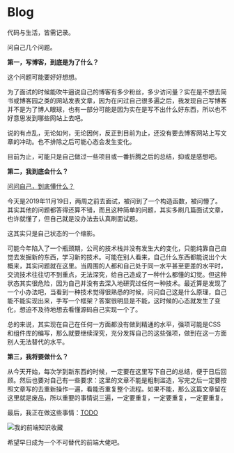# Blog
代码与生活，皆需记录。

问自己几个问题。

**第一，写博客，到底是为了什么？**

这个问题可能要好好想想。

为了面试的时候能吹牛逼说自己的博客有多少粉丝，多少访问量？实在是不想去简书或博客园之类的网站发表文章，因为在问过自己很多遍之后，我发现自己写博客并不是为了博人眼球，也有一部分可能是因为实在是写不出什么好东西，所以也不好意思发到哪些网站上去吧。

说的有点乱，无论如何，无论因何，反正到目前为止，还没有要去博客网站上写文章的冲动。也不排除之后可能心态会发生变化。

目前为止，可能只是自己做过一些项目或一番折腾之后的总结，抑或是感想吧。

**第二，我到底会什么？**

[问问自己，到底懂什么？](./前端技术栈.md)

今天是2019年11月19日，两周之前去面试，被问到了一个构造函数，被问懵了。其实其他的问题都答得还算不错，而且这种简单的问题，其实多刷几篇面试文章，也许就懂了，但自己就是没办法去认真刷面试题。

这其实只是自己状态的一个缩影。

可能今年陷入了一个瓶颈期，公司的技术栈并没有发生大的变化，只能纯靠自己自觉去发掘新的东西，学习新的技术。可能在别人看来，自己什么东西都能说出个大概来，其实问题就在这里。当周围的人都和自己处于同一水平甚至更差的水平时，交流技术往往切不到重点，无法深究，给自己造成了一种什么都懂的幻觉。但这种状态其实很危险，因为自己并没有去深入地研究过任何一种技术。最近算是发现了一个小办法吧，当看到一种技术觉得很熟悉的时候，问问自己这是什么原理，自己能不能实现出来，手写一个框架？答案很明显是不能，这时候的心态就发生了变化，想迫不及待地想去看懂源码自己实现一个了。

总的来说，其实现在自己在任何一方面都没有做到精通的水平，强项可能是CSS和组件库的编写，那么就要继续深究，充分发挥自己的这些强项，做到在这一方面别人无法替代的水平。

**第三，我将要做什么？**

从今天开始，每次学到新东西的时候，一定要在这里写下自己的总结，便于日后回顾。然后也要对自己有一些要求：这里的文章不能是粗制滥造，写完之后一定要按照文章写的去重新操作一遍，看能否重复整个流程。如果不能，那么这篇文章留在这里就是废品，所以重要的事情说三遍，一定要重复，一定要重复，一定要重复。

最后，我正在做这些事情：[TODO](./TODO.md)

![我的前端知识收藏](https://github.com/cathe-zhang/frontend_collections/tree/master)

希望早日成为一个不可替代的前端大佬吧。
